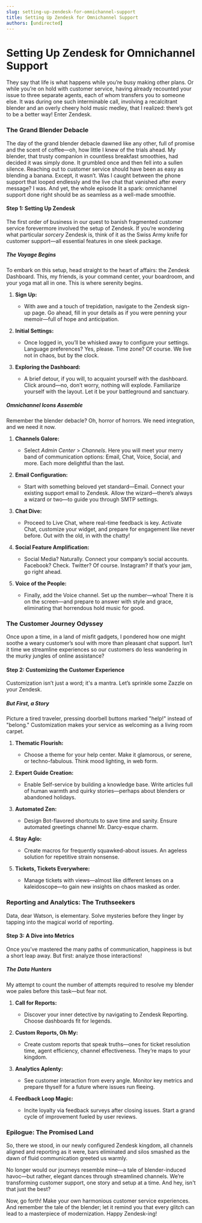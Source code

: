 ```yaml
---
slug: setting-up-zendesk-for-omnichannel-support
title: Setting Up Zendesk for Omnichannel Support
authors: [undirected]
---
```



# Setting Up Zendesk for Omnichannel Support

They say that life is what happens while you’re busy making other plans. Or while you’re on hold with customer service, having already recounted your issue to three separate agents, each of whom transfers you to someone else. It was during one such interminable call, involving a recalcitrant blender and an overly cheery hold music medley, that I realized: there’s got to be a better way! Enter Zendesk.

### The Grand Blender Debacle

The day of the grand blender debacle dawned like any other, full of promise and the scent of coffee—oh, how little I knew of the trials ahead. My blender, that trusty companion in countless breakfast smoothies, had decided it was simply done. It grumbled once and then fell into a sullen silence. Reaching out to customer service should have been as easy as blending a banana. Except, it wasn’t. Was I caught between the phone support that looped endlessly and the live chat that vanished after every message? I was. And yet, the whole episode lit a spark: omnichannel support done right should be as seamless as a well-made smoothie.

#### Step 1: Setting Up Zendesk

The first order of business in our quest to banish fragmented customer service forevermore involved the setup of Zendesk. If you’re wondering what particular *sorcery* Zendesk is, think of it as the Swiss Army knife for customer support—all essential features in one sleek package.

##### The Voyage Begins

To embark on this setup, head straight to the heart of affairs: the Zendesk Dashboard. This, my friends, is your command center, your boardroom, and your yoga mat all in one. This is where serenity begins. 

1. **Sign Up:**
   - With awe and a touch of trepidation, navigate to the Zendesk sign-up page. Go ahead, fill in your details as if you were penning your memoir—full of hope and anticipation.

2. **Initial Settings:**
   - Once logged in, you’ll be whisked away to configure your settings. Language preferences? Yes, please. Time zone? Of course. We live not in chaos, but by the clock.

3. **Exploring the Dashboard:**
   - A brief detour, if you will, to acquaint yourself with the dashboard. Click around—no, don’t worry, nothing will explode. Familiarize yourself with the layout. Let it be your battleground and sanctuary.

##### Omnichannel Icons Assemble

Remember the blender debacle? Oh, horror of horrors. We need integration, and we need it now.

1. **Channels Galore:**
   - Select *Admin Center* > *Channels*. Here you will meet your merry band of communication options: Email, Chat, Voice, Social, and more. Each more delightful than the last.

2. **Email Configuration:**
   - Start with something beloved yet standard—Email. Connect your existing support email to Zendesk. Allow the wizard—there’s always a wizard or two—to guide you through SMTP settings. 

3. **Chat Dive:**
   - Proceed to Live Chat, where real-time feedback is key. Activate Chat, customize your widget, and prepare for engagement like never before. Out with the old, in with the chatty!

4. **Social Feature Amplification:**
   - Social Media? Naturally. Connect your company’s social accounts. Facebook? Check. Twitter? Of course. Instagram? If that’s your jam, go right ahead. 

5. **Voice of the People:**
   - Finally, add the Voice channel. Set up the number—whoa! There it is on the screen—and prepare to answer with style and grace, eliminating that horrendous hold music for good.

### The Customer Journey Odyssey

Once upon a time, in a land of misfit gadgets, I pondered how one might soothe a weary customer’s soul with more than pleasant chat support. Isn’t it time we streamline experiences so our customers do less wandering in the murky jungles of online assistance?

#### Step 2: Customizing the Customer Experience

Customization isn’t just a word; it's a mantra. Let’s sprinkle some Zazzle on your Zendesk.

##### But First, a Story

Picture a tired traveler, pressing doorbell buttons marked "help!" instead of "belong." Customization makes your service as welcoming as a living room carpet. 

1. **Thematic Flourish:**
   - Choose a theme for your help center. Make it glamorous, or serene, or techno-fabulous. Think mood lighting, in web form.

2. **Expert Guide Creation:**
   - Enable Self-service by building a knowledge base. Write articles full of human warmth and quirky stories—perhaps about blenders or abandoned holidays.

3. **Automated Zen:**
   - Design Bot-flavored shortcuts to save time and sanity. Ensure automated greetings channel Mr. Darcy-esque charm.

4. **Stay Aglo:**
   - Create macros for frequently squawked-about issues. An ageless solution for repetitive strain nonsense.

5. **Tickets, Tickets Everywhere:**
   - Manage tickets with views—almost like different lenses on a kaleidoscope—to gain new insights on chaos masked as order.

### Reporting and Analytics: The Truthseekers

Data, dear Watson, is elementary. Solve mysteries before they linger by tapping into the magical world of reporting.

#### Step 3: A Dive into Metrics

Once you’ve mastered the many paths of communication, happiness is but a short leap away. But first: analyze those interactions!

##### The Data Hunters

My attempt to count the number of attempts required to resolve my blender woe pales before this task—but fear not.

1. **Call for Reports:**
   - Discover your inner detective by navigating to Zendesk Reporting. Choose dashboards fit for legends.

2. **Custom Reports, Oh My:**
   - Create custom reports that speak truths—ones for ticket resolution time, agent efficiency, channel effectiveness. They’re maps to your kingdom.

3. **Analytics Aplenty:**
   - See customer interaction from every angle. Monitor key metrics and prepare thyself for a future where issues run fleeing.

4. **Feedback Loop Magic:**
   - Incite loyalty via feedback surveys after closing issues. Start a grand cycle of improvement fueled by user reviews.

### Epilogue: The Promised Land

So, there we stood, in our newly configured Zendesk kingdom, all channels aligned and reporting as it were, bars eliminated and silos smashed as the dawn of fluid communication greeted us warmly. 

No longer would our journeys resemble mine—a tale of blender-induced havoc—but rather, elegant dances through streamlined channels. We’re transforming customer support, one story and setup at a time. And hey, isn't that just the best?

Now, go forth! Make your own harmonious customer service experiences. And remember the tale of the blender; let it remind you that every glitch can lead to a masterpiece of modernization. Happy Zendesk-ing! 